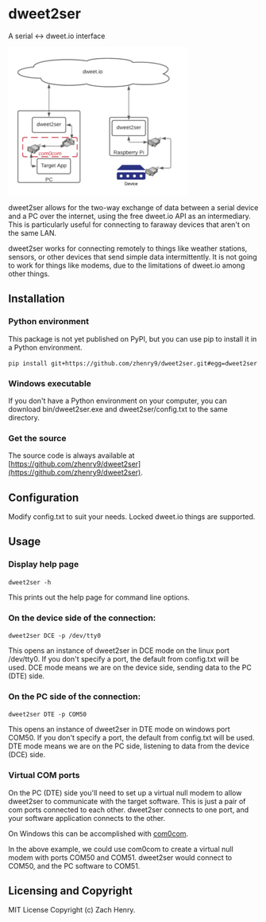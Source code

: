 # dweet2ser
A serial <-> dweet.io interface

<img src="https://github.com/zhenry9/dweet2ser/blob/main/dweet2ser-signal-flow.png" height="300" align="middle">

dweet2ser allows for the two-way exchange of data between a serial device and a PC over the internet, using the free dweet.io API as an intermediary. This is particularly useful for connecting to faraway devices that aren't on the same LAN.

dweet2ser works for connecting remotely to things like weather stations, sensors, or other devices that send simple data intermittently. It is not going to work for things like modems, due to the limitations of dweet.io among other things.

## Installation
### Python environment
This package is not yet published on PyPI, but you can use pip to install it in a Python environment.
  
`pip install git+https://github.com/zhenry9/dweet2ser.git#egg=dweet2ser`
  
### Windows executable
If you don't have a Python environment on your computer, you can download bin/dweet2ser.exe and dweet2ser/config.txt to the same directory.

### Get the source
The source code is always available at [https://github.com/zhenry9/dweet2ser](https://github.com/zhenry9/dweet2ser).

## Configuration
Modify config.txt to suit your needs. Locked dweet.io things are supported.

## Usage

### Display help page

`dweet2ser -h`
  
This prints out the help page for command line options.

### On the device side of the connection:
  
`dweet2ser DCE -p /dev/tty0`
 
This opens an instance of dweet2ser in DCE mode on the linux port /dev/tty0. If you don't specify a port, the default from config.txt will be used. DCE mode means we are on the device side, sending data to the PC (DTE) side.

### On the PC side of the connection:
  
`dweet2ser DTE -p COM50`

This opens an instance of dweet2ser in DTE mode on windows port COM50. If you don't specify a port, the default from config.txt will be used. DTE mode means we are on the PC side, listening to data from the device (DCE) side.

### Virtual COM ports
On the PC (DTE) side you'll need to set up a virtual null modem to allow dweet2ser to communicate with the target software. This is just a pair of com ports connected to each other. dweet2ser connects to one port, and your software application connects to the other. 

On Windows this can be accomplished with [com0com](http://com0com.sourceforge.net/).

In the above example, we could use com0com to create a virtual null modem with ports COM50 and COM51. dweet2ser would connect to COM50, and the PC software to COM51.

## Licensing and Copyright
MIT License
Copyright (c) Zach Henry.
